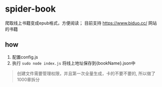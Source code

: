 # spider-book
爬取线上书籍变成epub格式，方便阅读；
目前支持 https://www.biduo.cc/ 网站的书籍

## how
1. 配置config.js
2. 执行 `sudo node index.js` 将线上地址保存到{bookName}.json中 
> 创建文件需要管理权限，并且第一次全量生成，卡的不要不要的, 所以做了1000章拆分
